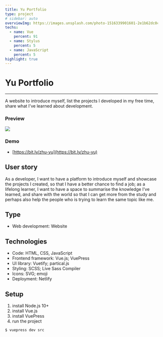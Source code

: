 ```yaml
---
title: Yu Portfolio
type: project
# sidebar: auto
overviewImg: https://images.unsplash.com/photo-1516339901601-2e1b62dc0c45?ixlib=rb-1.2.1&ixid=eyJhcHBfaWQiOjEyMDd9&auto=format&fit=crop&w=920&q=80
techs:
  - name: Vue
    percent: 91
  - name: Stylus
    percent: 5
  - name: JavaScript
    percent: 5
highlight: true
---
```


# Yu Portfolio

---

A website to introduce myself, list the projects I developed in my free time, share what I've learned about development.

### Preview

![](https://media1.giphy.com/media/AKamuejzQCIp40xv87/giphy.gif)

### Demo

- [https://bit.ly/zhu-yu](https://bit.ly/zhu-yu)

## User story

As a developer, I want to have a platform to introduce myself and showcase the projects I created, so that I have a better chance to find a job; as a lifelong learner, I want to have a space to summarise the knowledge I've learned, and share with the world so that I can get more from the study and perhaps also help the people who is trying to learn the same topic like me.

## Type

- Web development: Website

## Technologies

- Code: HTML, CSS, JavaScript
- Frontend framework: Vue.js; VuePress
- UI library: Vuetify; partical.js
- Styling: SCSS; Live Sass Compiler
- Icons: SVG; emoji
- Deployment: Netlify

## Setup

1. install Node.js 10+
2. install Vue.js
3. install VuePress
4. run the project

```bash
$ vuepress dev src
```
